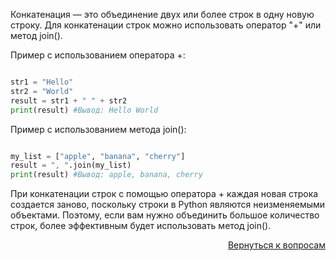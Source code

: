 Конкатенация — это объединение двух или более строк в одну новую строку. Для конкатенации строк можно использовать
оператор "+" или метод join().

Пример с использованием оператора +:

```python

str1 = "Hello"
str2 = "World"
result = str1 + " " + str2
print(result) #Вывод: Hello World
```

Пример с использованием метода join():

```python

my_list = ["apple", "banana", "cherry"]
result = ", ".join(my_list)
print(result) #Вывод: apple, banana, cherry
```

При конкатенации строк с помощью оператора + каждая новая строка создается заново, поскольку строки в Python являются
неизменяемыми объектами. Поэтому, если вам нужно объединить большое количество строк, более эффективным будет
использовать метод join().

<div align="right">

[Вернуться к вопросам](../Вопросы.md)

</div>
